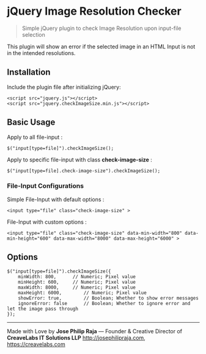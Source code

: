 # jQuery Image Resolution Checker

> Simple jQuery plugin to check Image Resolution upon input-file selection

This plugin will show an error if the selected image in an HTML Input is not in the intended resolutions.

## Installation

Include the plugin file after initializing jQuery:

```
<script src="jquery.js"></script> 
<script src="jquery.checkImageSize.min.js"></script>
```

## Basic Usage

Apply to all file-input :
```
$("input[type=file]").checkImageSize();
```

Apply to specific file-input with class **check-image-size** :

```
$("input[type=file].check-image-size").checkImageSize();
```

### File-Input Configurations

Simple File-Input with default options :
```
<input type="file" class="check-image-size" >
```

File-Input with custom options :
```
<input type="file" class="check-image-size" data-min-width="800" data-min-height="600" data-max-width="8000" data-max-height="6000" >
```

## Options

```
$("input[type=file]").checkImageSize({
    minWidth: 800,		// Numeric; Pixel value
    minHeight: 600,		// Numeric; Pixel value
    maxWidth: 8000,		// Numeric; Pixel value
    maxHeight: 6000,		// Numeric; Pixel value
    showError: true,		// Boolean; Whether to show error messages
    ignoreError: false		// Boolean; Whether to ignore error and let the image pass through
});
```

----

Made with Love by **Jose Philip Raja** &mdash; Founder & Creative Director of **CreaveLabs IT Solutions LLP**
http://josephilipraja.com, https://creavelabs.com
